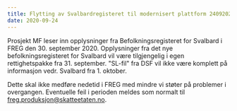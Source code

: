 ```yaml
---
title: Flytting av Svalbardregisteret til modernisert plattform 24092020
date: 2020-09-24
---
```



Prosjekt MF leser inn opplysninger fra Befolkningsregisteret for Svalbard i FREG den 30. september 2020. Opplysninger fra det nye befolkningsregisteret for Svalbard vil være tilgjengelig i egen rettighetspakke fra 31. september. "SL-fil" fra DSF vil ikke være komplett på informasjon vedr. Svalbard fra 1. oktober. 

Dette skal ikke medføre nedetid i FREG med mindre vi støter på problemer i overgangen. Eventuelle feil i perioden meldes som normalt til freg.produksjon@skatteetaten.no. 
